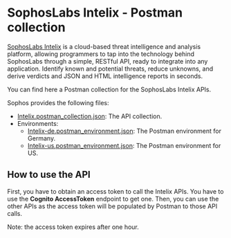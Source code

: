 # SophosLabs Intelix - Postman collection

[SophosLabs Intelix](https://aws.amazon.com/marketplace/pp/B07SLZPMCS) is a cloud-based threat intelligence and analysis
platform, allowing programmers to tap into the technology behind SophosLabs through a simple, RESTful API, ready to
integrate into any application. Identify known and potential threats, reduce unknowns, and derive verdicts and JSON and
HTML intelligence reports in seconds.

You can find here a Postman collection for the SophosLabs Intelix APIs.

Sophos provides the following files:
 * [Intelix.postman_collection.json](Intelix.postman_collection.json): The API collection.
 * Environments:
   * [Intelix-de.postman_environment.json](Intelix-de.postman_environment.json): The Postman environment for Germany.
   * [Intelix-us.postman_environment.json](Intelix-us.postman_environment.json): The Postman environment for US.

## How to use the API

First, you have to obtain an access token to call the Intelix APIs. You have to use the **Cognito AccessToken** endpoint
to get one. Then, you can use the other APIs as the access token will be populated by Postman to those API calls.

Note: the access token expires after one hour.
